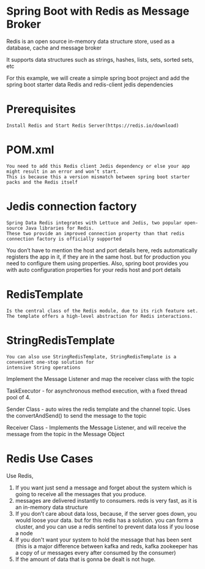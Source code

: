# Spring Boot with Redis as Message Broker

Redis is an open source in-memory data structure store, used as a database, cache and message broker

It supports data structures such as strings, hashes, lists, sets, sorted sets, etc

For this example, we will create a simple spring boot project and add the spring boot starter data Redis and redis-client jedis dependencies

# Prerequisites

    Install Redis and Start Redis Server(https://redis.io/download)

# POM.xml
    You need to add this Redis client Jedis dependency or else your app might result in an error and won’t start. 
    This is because this a version mismatch between spring boot starter packs and the Redis itself

# Jedis connection factory
    Spring Data Redis integrates with Lettuce and Jedis, two popular open-source Java libraries for Redis. 
    These two provide an improved connection property than that redis connection factory is officially supported

You don’t have to mention the host and port details here, reds automatically registers the app in it, 
if they are in the same host. but for production you need to configure them using properties. Also, spring boot provides you with auto configuration properties for your redis host and port details

# RedisTemplate
    Is the central class of the Redis module, due to its rich feature set. 
    The template offers a high-level abstraction for Redis interactions. 

# StringRedisTemplate
    You can also use StringRedisTemplate, StringRedisTemplate is a convenient one-stop solution for 
    intensive String operations

Implement the Message Listener and map the receiver class with the topic

TaskExecutor - for asynchronous method execution, with a fixed thread pool of 4.

Sender Class - auto wires the redis template and the channel topic. Uses the convertAndSend() to send the message to the topic

Receiver Class - Implements the Message Listener, and will receive the message from the topic in the Message Object

# Redis Use Cases
Use Redis,
1. If you want just send a message and forget about the system which is going to receive all the messages that you produce.
2. messages are delivered instantly to consumers. reds is very fast, as it is an in-memory data structure
3. If you  don’t care about data loss, because, if the server goes down, you would loose your data. but for this redis has a solution.  you can form a cluster, and you can use a redis sentinel to prevent data loss if you loose a node
4. If you don't want your system to hold the message that has been sent (this is a major difference between kafka and reds, kafka zookeeper has a copy of ur messages every after consumed by the consumer)
5. If the amount of data that is gonna be dealt is not huge.


